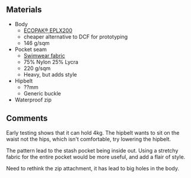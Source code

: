 Materials
---------
* Body
  * [ECOPAK® EPLX200](https://www.extremtextil.de/en/ecopak-eplx200-recycling-backpack-laminate-146g-sqm.html)
  * cheaper alternative to DCF for prototyping
  * 146 g/sqm
* Pocket seam
  * [Swimwear fabric](https://www.spotlightstores.com/sewing-fabrics/dress-apparel-fabrics/knits-apparel/dance-performance-knits/retro-swirl-150-cm-swimwear-fabric/BP80619845-multi)
  * 75% Nylon 25% Lycra
  * 220 g/sqm
  * Heavy, but adds style
* Hipbelt
  * ??mm
  * Generic buckle
* Waterproof zip

Comments
--------
Early testing shows that it can hold 4kg.
The hipbelt wants to sit on the waist not the hips, which isn't comfortable, try lowering the hipbelt.

The pattern lead to the stash pocket being inside out.
Using a stretchy fabric for the entire pocket would be more useful, and add a flair of style.

Need to rethink the zip attachment, it has lead to big holes in the body.